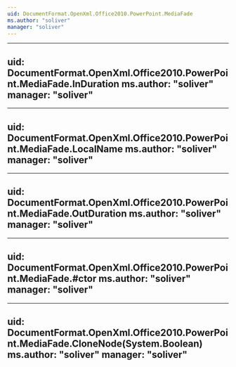 ```yaml
---
uid: DocumentFormat.OpenXml.Office2010.PowerPoint.MediaFade
ms.author: "soliver"
manager: "soliver"
---
```


---
uid: DocumentFormat.OpenXml.Office2010.PowerPoint.MediaFade.InDuration
ms.author: "soliver"
manager: "soliver"
---

---
uid: DocumentFormat.OpenXml.Office2010.PowerPoint.MediaFade.LocalName
ms.author: "soliver"
manager: "soliver"
---

---
uid: DocumentFormat.OpenXml.Office2010.PowerPoint.MediaFade.OutDuration
ms.author: "soliver"
manager: "soliver"
---

---
uid: DocumentFormat.OpenXml.Office2010.PowerPoint.MediaFade.#ctor
ms.author: "soliver"
manager: "soliver"
---

---
uid: DocumentFormat.OpenXml.Office2010.PowerPoint.MediaFade.CloneNode(System.Boolean)
ms.author: "soliver"
manager: "soliver"
---
